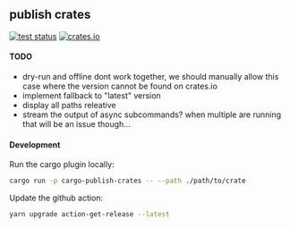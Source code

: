 ## publish crates

[<img alt="test status" src="https://img.shields.io/github/actions/workflow/status/romnn/publish-crates/test.yml?label=test">](https://github.com/romnn/publish-crates/actions/workflows/test.yml)
[<img alt="crates.io" src="https://img.shields.io/crates/v/cargo-publish-crates">](https://crates.io/crates/cargo-publish-crates)

#### TODO

- dry-run and offline dont work together, we should manually allow this case where the version cannot be found on crates.io
- implement fallback to "latest" version
- display all paths releative
- stream the output of async subcommands? when multiple are running that will be an issue though...

#### Development

Run the cargo plugin locally:

```bash
cargo run -p cargo-publish-crates -- --path ./path/to/crate
```

Update the github action:

```bash
yarn upgrade action-get-release --latest
```
